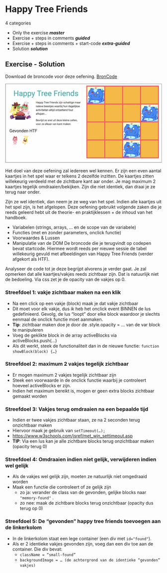 # Happy Tree Friends

4 categories

- Only the exercise ***master***
- Exercise + steps in comments ***guided***
- Exercise + steps in comments + start-code ***extra-guided***
- Solution ***solution***


Exercise - Solution
-------

Download de broncode voor deze oefening. [BronCode](./assets/startcode_happy_tree_friends.zip)

![Image result Happy Tree Friends](./assets/screen_happyTreeFriends.png)

Het doel van deze oefening zal iedereen wel kennen. Er zijn een even aantal kaartjes in het spel waar er telkens 2 dezelfde inzitten. De kaartjes zitten willekeurig verdeeld met de zichtbare kant aar onder.
Je mag maximum 2 kaartjes tegelijk omdraaien/bekijken. Zijn die niet identiek, dan draai je ze terug naar onder.


Zijn ze wel identiek, dan neem je ze weg van het spel. Indien alle kaartjes uit het spel zijn, is het afgelopen.
Deze oefening gebruikt volgende zaken die je reeds geleerd hebt uit de theorie- en praktijklessen + de inhoud van het handboek.

 

- Variabelen (strings, arrays, … en de scope van de variabele)
- Functies (met en zonder parameters, onclick functie)
- Voorwaardes & Lussen
- Manipulatie van de DOM De broncode die je terugvindt op codepen bevat startcode. Hiermee wordt reeds per nieuwe sessie de tabel willekeurig gevuld met afbeeldingen van Happy Tree Friends (verder afgekort als HTF).

Analyseer de code tot je deze begrijpt alvorens je verder gaat.
Je zal opmerken dat alle kaartjes/vakjes reeds zichtbaar zijn. Dat is natuurlijk niet de bedoeling.
Via css zet je de opacity van de vakjes op 0.

 
### Streefdoel 1: vakje zichtbaar maken na een klik

- Na een click op een vakje (block) maak je dat vakje zichtbaar
- Dit moet voor elk vakje, dus ik heb het onclick event BINNEN de lus gedefinieerd. Gevolg, de lus “loopt” door elke block waardoor je slechts eenmaal de onclick functie moet aanmaken.
- **Tip**: zichtbaar maken doe je door de .style.opacity = … van de var block te manipuleren
- Voeg de geklikte block in de array activeBlocks via activeBlocks.push(…)
- Als dit werkt, steek de functionaliteit dan in de nieuwe functie: `function showBlock(block) {…}`

 
### Streefdoel 2: maximum 2 vakjes tegelijk zichtbaar

- Er mogen maximum 2 vakjes tegelijk zichtbaar zijn
- Steek een voorwaarde in de onclick functie waarbij je controleert hoeveel activeBlocks er zijn.
- Indien het maximum bereikt is, mogen er geen extra blocks zichtbaar gemaakt worden

 
### Streefdoel 3: Vakjes terug omdraaien na een bepaalde tijd

- Indien er twee vakjes zichtbaar staan, ze na 2 seconden terug onzichtbaar maken
- Hiervoor maak je gebruik van `setTimeout(…);`
- https://www.w3schools.com/jsref/met_win_settimeout.asp
- **TIP**: Via een lus kan je alle zichtbare blocks terug onzichtbaar maken (opacity terug 0)

 
### Streefdoel 4: Omdraaien indien niet gelijk, verwijderen indien wel gelijk

- Als de vakjes wel gelijk zijn, moeten ze natuurlijk niet omgedraaid worden
- Maak een functie die controleert of ze gelijk zijn
    - zo ja: verander de class van de gevonden, gelijke blocks naar `"memory-found"` .
    - zo nee: maak de zichtbare blocks terug onzichtbaar (opacity dus terug op 0)

 
### Streefdoel 5: De “gevonden” happy tree friends toevoegen aan de linkerkolom

- In de linkerkolom staat een lege container (een div met ```id="found"```).
- Als er 2 identieke vakjes gevonden zijn, voeg dan een div toe aan de container. Die div bevat:
    - `className = “small-found”`
    - `backgroundImage = … (de achtergrond van de identieke “gevonden” vakjes)`

